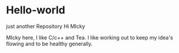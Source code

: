 # Hello-world
just  another Repository 
Hi MIcky

MIcky here, I like C/c++ and Tea. I like working out to keep my idea's flowing and to be healthy generally.
